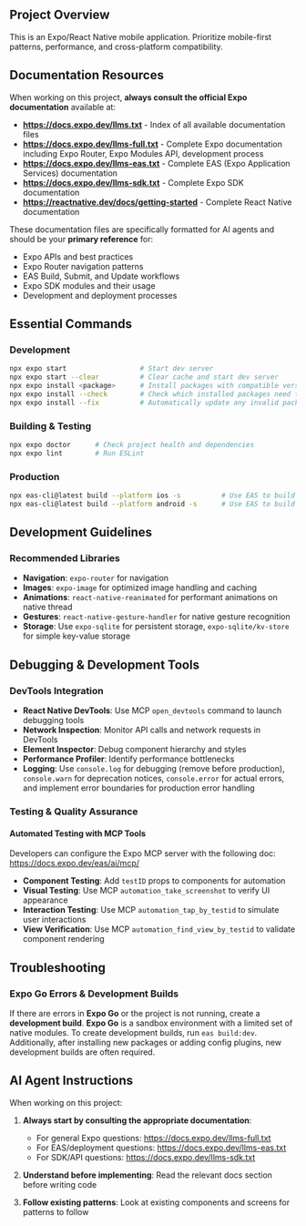 ## Project Overview

This is an Expo/React Native mobile application. Prioritize mobile-first patterns, performance, and cross-platform compatibility.

## Documentation Resources

When working on this project, **always consult the official Expo documentation** available at:

- **https://docs.expo.dev/llms.txt** - Index of all available documentation files
- **https://docs.expo.dev/llms-full.txt** - Complete Expo documentation including Expo Router, Expo Modules API, development process
- **https://docs.expo.dev/llms-eas.txt** - Complete EAS (Expo Application Services) documentation
- **https://docs.expo.dev/llms-sdk.txt** - Complete Expo SDK documentation
- **https://reactnative.dev/docs/getting-started** - Complete React Native documentation

These documentation files are specifically formatted for AI agents and should be your **primary reference** for:

- Expo APIs and best practices
- Expo Router navigation patterns
- EAS Build, Submit, and Update workflows
- Expo SDK modules and their usage
- Development and deployment processes

## Essential Commands

### Development

```bash
npx expo start                  # Start dev server
npx expo start --clear          # Clear cache and start dev server
npx expo install <package>      # Install packages with compatible versions
npx expo install --check        # Check which installed packages need to be updated
npx expo install --fix          # Automatically update any invalid package versions
```

### Building & Testing

```bash
npx expo doctor      # Check project health and dependencies
npx expo lint        # Run ESLint
```

### Production

```bash
npx eas-cli@latest build --platform ios -s          # Use EAS to build for iOS platform and submit to App Store
npx eas-cli@latest build --platform android -s      # Use EAS to build for Android platform and submit to Google Play Store
```

## Development Guidelines

### Recommended Libraries

- **Navigation**: `expo-router` for navigation
- **Images**: `expo-image` for optimized image handling and caching
- **Animations**: `react-native-reanimated` for performant animations on native thread
- **Gestures**: `react-native-gesture-handler` for native gesture recognition
- **Storage**: Use `expo-sqlite` for persistent storage, `expo-sqlite/kv-store` for simple key-value storage

## Debugging & Development Tools

### DevTools Integration

- **React Native DevTools**: Use MCP `open_devtools` command to launch debugging tools
- **Network Inspection**: Monitor API calls and network requests in DevTools
- **Element Inspector**: Debug component hierarchy and styles
- **Performance Profiler**: Identify performance bottlenecks
- **Logging**: Use `console.log` for debugging (remove before production), `console.warn` for deprecation notices, `console.error` for actual errors, and implement error boundaries for production error handling

### Testing & Quality Assurance

#### Automated Testing with MCP Tools

Developers can configure the Expo MCP server with the following doc: https://docs.expo.dev/eas/ai/mcp/

- **Component Testing**: Add `testID` props to components for automation
- **Visual Testing**: Use MCP `automation_take_screenshot` to verify UI appearance
- **Interaction Testing**: Use MCP `automation_tap_by_testid` to simulate user interactions
- **View Verification**: Use MCP `automation_find_view_by_testid` to validate component rendering

## Troubleshooting

### Expo Go Errors & Development Builds

If there are errors in **Expo Go** or the project is not running, create a **development build**. **Expo Go** is a sandbox environment with a limited set of native modules. To create development builds, run `eas build:dev`. Additionally, after installing new packages or adding config plugins, new development builds are often required.

## AI Agent Instructions

When working on this project:

1. **Always start by consulting the appropriate documentation**:

   - For general Expo questions: https://docs.expo.dev/llms-full.txt
   - For EAS/deployment questions: https://docs.expo.dev/llms-eas.txt
   - For SDK/API questions: https://docs.expo.dev/llms-sdk.txt

2. **Understand before implementing**: Read the relevant docs section before writing code

3. **Follow existing patterns**: Look at existing components and screens for patterns to follow
